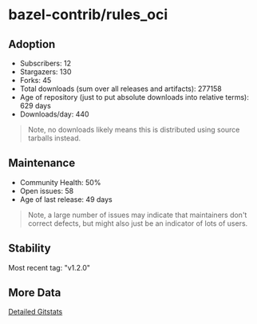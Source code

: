# bazel-contrib/rules_oci

## Adoption

- Subscribers: 12
- Stargazers: 130
- Forks: 45
- Total downloads (sum over all releases and artifacts): 277158
- Age of repository (just to put absolute downloads into relative terms): 629 days
- Downloads/day: 440

> Note, no downloads likely means this is distributed using source tarballs instead.

## Maintenance

- Community Health: 50%
- Open issues: 58
- Age of last release: 49 days

> Note, a large number of issues may indicate that maintainers don't correct defects, but might also
> just be an indicator of lots of users.

## Stability

Most recent tag: "v1.2.0"

## More Data

[Detailed Gitstats](/bazel-catalog/gitstats/bazel-contrib/rules_oci)

